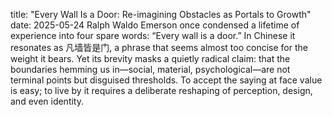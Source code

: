 title: "Every Wall Is a Door: Re-imagining Obstacles as Portals to Growth"
date: 2025-05-24
Ralph Waldo Emerson once condensed a lifetime of experience into four spare words: “Every wall is a door.” In Chinese it resonates as 凡墙皆是门, a phrase that seems almost too concise for the weight it bears. Yet its brevity masks a quietly radical claim: that the boundaries hemming us in—social, material, psychological—are not terminal points but disguised thresholds. To accept the saying at face value is easy; to live by it requires a deliberate reshaping of perception, design, and even identity.
